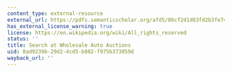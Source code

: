```yaml
---
content_type: external-resource
external_url: https://pdfs.semanticscholar.org/afd5/86cf2d1d83fd2b3fe74a1140018e78996810.pdf
has_external_license_warning: true
license: https://en.wikipedia.org/wiki/All_rights_reserved
status: ''
title: Search at Wholesale Auto Auctions
uid: 8ad9239b-29d2-4cd5-b882-f975b373059d
wayback_url: ''
---
```

